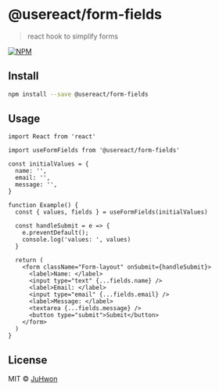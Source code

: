 # @usereact/form-fields

> react hook to simplify forms

[![NPM](https://img.shields.io/npm/v/@usereact/form-fields.svg)](https://www.npmjs.com/package/@usereact/form-fields)

## Install

```bash
npm install --save @usereact/form-fields
```

## Usage

```tsx
import React from 'react'

import useFormFields from '@usereact/form-fields'

const initialValues = {
  name: '',
  email: '',
  message: '',
}

function Example() {
  const { values, fields } = useFormFields(initialValues)

  const handleSubmit = e => {
    e.preventDefault();
    console.log('values: ', values)
  }

  return (
    <form className="Form-layout" onSubmit={handleSubmit}>
      <label>Name: </label>
      <input type="text" {...fields.name} />
      <label>Email: </label>
      <input type="email" {...fields.email} />
      <label>Message: </label>
      <textarea {...fields.message} />
      <button type="submit">Submit</button>
    </form>
  )
}
```

## License

MIT © [JuHwon](https://github.com/JuHwon)
